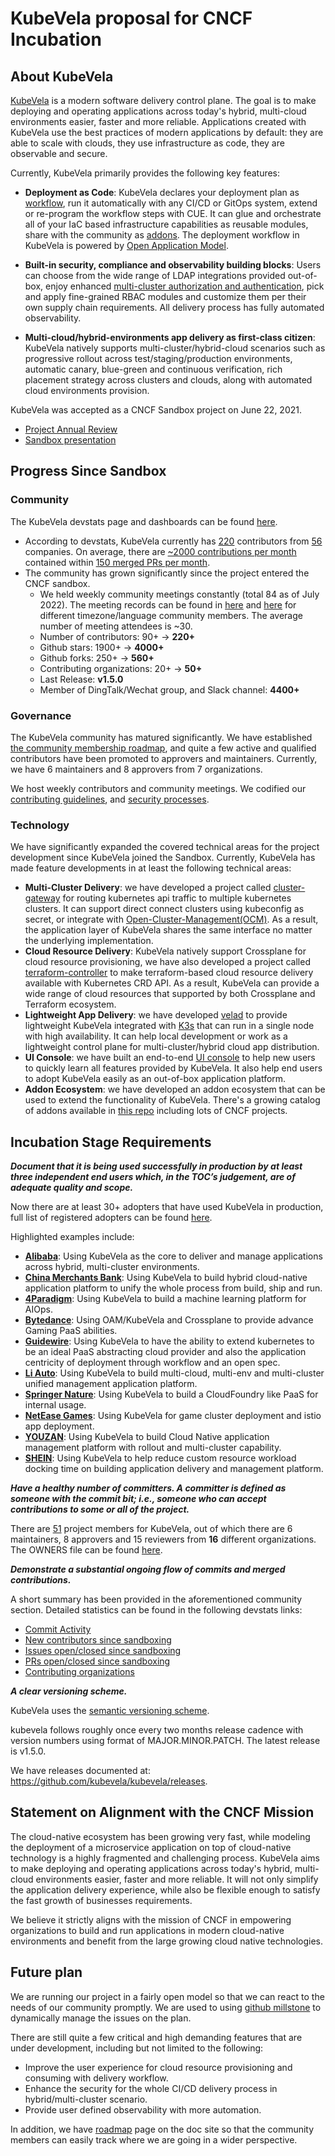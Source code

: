 # KubeVela proposal for CNCF Incubation

## About KubeVela

[KubeVela](https://kubevela.io/) is a modern software delivery control plane. The goal is to make deploying and operating applications across today's hybrid, multi-cloud environments easier, faster and more reliable. Applications created with KubeVela use the best practices of modern applications by default: they are able to scale with clouds, they use infrastructure as code, they are observable and secure.

Currently, KubeVela primarily provides the following key features:

* **Deployment as Code**: KubeVela declares your deployment plan as [workflow](https://kubevela.io/docs/getting-started/core-concept), run it automatically with any CI/CD or GitOps system, extend or re-program the workflow steps with CUE. It can glue and orchestrate all of your IaC based infrastructure capabilities as reusable modules, share with the community as [addons](https://kubevela.net/docs/reference/addons/overview). The deployment workflow in KubeVela is powered by [Open Application Model](https://oam.dev/).

* **Built-in security, compliance and observability building blocks**: Users can choose from the wide range of LDAP integrations provided out-of-box, enjoy enhanced [multi-cluster authorization and authentication](https://kubevela.io/docs/platform-engineers/auth/advance), pick and apply fine-grained RBAC modules and customize them per their own supply chain requirements. All delivery process has fully automated observability.

* **Multi-cloud/hybrid-environments app delivery as first-class citizen**: KubeVela natively supports multi-cluster/hybrid-cloud scenarios such as progressive rollout across test/staging/production environments, automatic canary, blue-green and continuous verification, rich placement strategy across clusters and clouds, along with automated cloud environments provision.


KubeVela was accepted as a CNCF Sandbox project on June 22, 2021.

* [Project Annual Review](https://github.com/cncf/toc/blob/main/reviews/2022-kubevela-annual.md)
* [Sandbox presentation](https://docs.google.com/presentation/d/1CWCLcsKpDQB3bBDTfdv2BZ8ilGGJv2E8L-iOA5HMrV0/edit#slide=id.p)

## Progress Since Sandbox

### Community

The KubeVela devstats page and dashboards can be found [here](https://kubevela.devstats.cncf.io/d/8/dashboards?orgId=1&refresh=15m&search=open).

- According to devstats, KubeVela currently has [220](https://kubevela.devstats.cncf.io/d/22/prs-authors-table?orgId=1) contributors from [56](https://kubevela.devstats.cncf.io/d/5/companies-table?orgId=1)
companies. On average, there are [~2000 contributions per month](https://kubevela.devstats.cncf.io/d/74/contributions-chart?orgId=1&var-period=m&var-metric=contributions&var-repogroup_name=All&var-country_name=All&var-company_name=All&var-company=all&from=now-1y&to=now) contained within [150 merged PRs per month](https://kubevela.devstats.cncf.io/d/74/contributions-chart?orgId=1&var-period=m&var-metric=prs&var-repogroup_name=All&var-country_name=All&var-company_name=All&var-company=all&from=now-1y&to=now).
- The community has grown significantly since the project entered the CNCF sandbox.
  - We held weekly community meetings constantly (total 84 as of July 2022). The meeting records can be found in [here](https://www.youtube.com/channel/UCSCTHhGI5XJ0SEhDHVakPAA/videos) and [here](https://space.bilibili.com/180074935/channel/seriesdetail?sid=1842207) for different timezone/language community members. The average number of meeting attendees is ~30.
  - Number of contributors: 90+ -> **220+**
  - Github stars: 1900+ -> **4000+**
  - Github forks: 250+ -> **560+**
  - Contributing organizations: 20+ -> **50+**
  - Last Release: **v1.5.0**
  - Member of DingTalk/Wechat group, and Slack channel: **4400+**

### Governance

The KubeVela community has matured significantly. We have established [the community membership roadmap](https://github.com/kubevela/community/blob/main/community-membership.md), and quite a few active and qualified contributors
have been promoted to approvers and maintainers. Currently, we have 6 maintainers and 8 approvers from 7 organizations.

We host weekly contributors and community meetings. We codified our [contributing guidelines](https://kubevela.io/docs/contributor/overview#contribution-guide), and [security processes](https://github.com/kubevela/kubevela/blob/master/SECURITY.md).

### Technology

We have significantly expanded the covered technical areas for the project development since KubeVela joined the Sandbox.
Currently, KubeVela has made feature developments in at least the following technical areas:
- **Multi-Cluster Delivery**: we have developed a project called [cluster-gateway](https://github.com/oam-dev/cluster-gateway) for routing kubernetes api traffic to multiple kubernetes clusters. It can support direct connect clusters using kubeconfig as secret, or integrate with [Open-Cluster-Management(OCM)](https://open-cluster-management.io/). As a result, the application layer of KubeVela shares the same interface no matter the underlying implementation.
- **Cloud Resource Delivery**: KubeVela natively support Crossplane for cloud resource provisioning, we have also developed a project called [terraform-controller](https://github.com/kubevela/terraform-controller) to make terraform-based cloud resource delivery available with Kubernetes CRD API. As a result, KubeVela can provide a wide range of cloud resources that supported by both Crossplane and Terraform ecosystem.
- **Lightweight App Delivery**: we have developed [velad](https://github.com/kubevela/velad) to provide lightweight KubeVela integrated with [K3s](https://k3s.io/) that can run in a single node with high availability. It can help local development or work as a lightweight control plane for multi-cluster/hybrid cloud app distribution.
- **UI Console**: we have built an end-to-end [UI console](https://github.com/kubevela/velaux) to help new users to quickly learn all features provided by KubeVela. It also help end users to adopt KubeVela easily as an out-of-box application platform.
- **Addon Ecosystem**: we have developed an addon ecosystem that can be used to extend the functionality of KubeVela. There's a growing catalog of addons available in [this repo](https://github.com/kubevela/catalog) including lots of CNCF projects.


## Incubation Stage Requirements

**_Document that it is being used successfully in production by at least three independent end users which, in the TOC’s judgement, are of adequate quality and scope._**

Now there are at least 30+ adopters that have used KubeVela in production, full list of registered adopters can be found [here](https://github.com/kubevela/kubevela/issues/1662).

Highlighted examples include:
- [**Alibaba**](https://www.alibaba.com/): Using KubeVela as the core to deliver and manage applications across hybrid, multi-cluster environments.
- [**China Merchants Bank**](http://www.cmbchina.com/): Using KubeVela to build hybrid cloud-native application platform to unify the whole process from build, ship and run.
- [**4Paradigm**](https://www.4paradigm.com/): Using KubeVela to build a machine learning platform for AIOps.
- [**Bytedance**](https://www.bytedance.com/): Using OAM/KubeVela and Crossplane to provide advance Gaming PaaS abilities.
- [**Guidewire**](https://www.guidewire.com/): Using KubeVela to have the ability to extend kubernetes to be an ideal PaaS abstracting cloud provider and also the application centricity of deployment through workflow and an open spec.
- [**Li Auto**](https://www.lixiang.com/): Using KubeVela to build multi-cloud, multi-env and multi-cluster unified management application platform.
- [**Springer Nature**](https://www.springernature.com/): Using KubeVela to build a CloudFoundry like PaaS for internal usage.
- [**NetEase Games**](http://neteasegames.com/): Using KubeVela for game cluster deployment and istio app deployment.
- [**YOUZAN**](https://www.youzan.com/): Using KubeVela to build Cloud Native application management platform with rollout and multi-cluster capability.
- [**SHEIN**](https://www.shein.com/): Using KubeVela to help reduce custom resource workload docking time on building application delivery and management platform.


**_Have a healthy number of committers. A committer is defined as someone with the commit bit; i.e., someone who can accept contributions to some or all of the project._**

There are [51](https://github.com/orgs/kubevela/people) project members for KubeVela, out of which there are 6 maintainers, 8 approvers and 15 reviewers from **16** different organizations.
The OWNERS file can be found [here](https://github.com/kubevela/community/blob/main/OWNERS.md).


**_Demonstrate a substantial ongoing flow of commits and merged contributions._**

A short summary has been provided in the aforementioned community section. Detailed statistics can be found in the following devstats links:
- [Commit Activity](https://kubevela.devstats.cncf.io/d/74/contributions-chart?orgId=1)
- [New contributors since sandboxing](https://kubevela.devstats.cncf.io/d/52/new-contributors-table?orgId=1&from=1573369200000&to=now)
- [Issues open/closed since sandboxing](https://kubevela.devstats.cncf.io/d/12/issues-opened-closed-by-repository-group?orgId=1&from=1599721200000&to=now)
- [PRs open/closed since sandboxing](https://kubevela.devstats.cncf.io/d/12/issues-opened-closed-by-repository-group?orgId=1&from=1599721200000&to=now)
- [Contributing organizations](https://kubevela.devstats.cncf.io/d/5/companies-table?orgId=1)

**_A clear versioning scheme._**

KubeVela uses the [semantic versioning scheme](https://semver.org/#semantic-versioning-specification-semver).

kubevela follows roughly once every two months release cadence with version numbers using format of MAJOR.MINOR.PATCH. The latest release is v1.5.0.

We have releases documented at: https://github.com/kubevela/kubevela/releases.

## Statement on Alignment with the CNCF Mission

The cloud-native ecosystem has been growing very fast, while modeling the deployment of a microservice application on top of cloud-native technology is a highly fragmented and challenging process. KubeVela aims to make deploying and operating applications across today's hybrid, multi-cloud environments easier, faster and more reliable. It will not only simplify the application delivery experience, while also be flexible enough to satisfy the fast growth of businesses requirements.

We believe it strictly aligns with the mission of CNCF in empowering organizations to build and run applications in modern cloud-native environments and benefit from the large growing cloud native technologies.


## Future plan

We are running our project in a fairly open model so that we can react to the needs of our community promptly. We are used to using [github millstone](https://github.com/kubevela/kubevela/milestone/9) to dynamically manage the issues on the plan.

There are still quite a few critical and high demanding features that are under development, including but not limited to the following:

- Improve the user experience for cloud resource provisioning and consuming with delivery workflow.
- Enhance the security for the whole CI/CD delivery process in hybrid/multi-cluster scenario.
- Provide user defined observability with more automation.

 In addition, we have [roadmap](https://kubevela.io/docs/roadmap/) page on the doc site so that the community members can easily track where we are going in a wider perspective.
